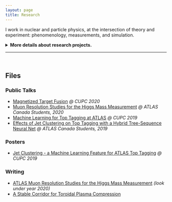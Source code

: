 ```yaml
---
layout: page
title: Research
---
```


I work in nuclear and particle physics, at the intersection of theory and experiment: phenomenology, measurements, and simulation.

<details>
  <summary> <b>More details about research projects.</b> </summary>

 ## Projects

 ### Interferometry at the Institute for Quantum Computing

  I worked on characterizing silicon for a future grating interferometer experiment. This experiment, in <a href="https://services.iqc.uwaterloo.ca/people/profile/dpushin/" target="_blank"> Dmitry Pushin's group</a>, will use neutrons to <a href="https://journals.aps.org/prl/abstract/10.1103/PhysRevLett.120.113201" target="_blank">measure the gravitational constant</a>.

  For certain silicon crystals to be used as sensitive optical gratings, we need to understand its properties - in particular, its <a href="https://en.wikipedia.org/wiki/Birefringence" target="_blank">birefringence</a> (an often small change in refractive index that depends on light polarization). Using a NIR laser and simple optical setup, I did measurements on several silicon samples, measuring birefringence with high sensitivity ($\sim 10^{-6}$).

  <center><img src="{{ site.github.url }}/assets/img/intro/sample2_birefmap.png"  width="550"/></center>
  <center><i>A map of measured birefringence of a portion of a silicon sample (on the left side), compared to birefringence measured through the air (no sample, on the right side).</i></center>

 ### Plasma Stability at General Fusion

  General Fusion's approach to nuclear fusion is to first inject a plasma into a cavity surrounded by liquid metal; this cavity is then collapsed using pistons, which squeezes and heats the plasma and induces fusion reactions.

  <center><img src="{{ site.github.url }}/assets/img/intro/gf-compression.gif" width="450"/></center>
  <center><i>An animation of fusion reactor concept. After the plasma is injected from the top, the arrayed pistons on the outside compress the liquid metal and plasma.</i></center>

  With Aaron Froese and the simulations team, we studied ways to optimize the characteristics of a hot plasma that is being compressed. When we subject plasma to increased temperatures and densities for fusion to take place, we want to ensure that it will remain stable and behave in a useful way.

  ### ATLAS

  I spent around 6 months working on the <a href="https://atlas.cern/" target="_blank">ATLAS experiment</a>, a large particle collider experiment at CERN.

  Most recently, with Pierre Savard and Lukas Adamek at the University of Toronto, we developed ways to estimate and quantify the measurement uncertainty of the Higgs boson mass, an important parameter of interest that ATLAS observes.

  <center><img src="{{ site.github.url }}/assets/img/intro/HtoZZto4lchannel.jpg"  width="400"/></center>
  <center><i>The uncertainty of the Higgs mass is related to how wide the Higgs mass distribution (light blue) appears on a histogram of many different particle masses. Plot from the <a href="https://www.sciencedirect.com/science/article/pii/S037026931200857X#fg0080" target="_blank">2012 ATLAS Higgs discovery paper</a>.</i></center>

  Before that, with Alison Lister and Colin Gay at my home university, we developed machine learning methods to distinguish a specific kind of quark (top) decay from large quantities of background data.  

  <center><img src="{{ site.github.url }}/assets/img/intro/signal_top.png"  width="400"/></center>
  <center><i>We want to classify seemingly incomprehensible particle decay events like this one, plotted in a coordinate space, as signal or background. An application of certain machine learning methods, often devised for completely unrelated purposes, can sometimes be fruitful.</i></center>

  ### LHCb Statistics

  For half a summer at Imperial College London, I worked with William Barter on the <a href="http://lhcb-public.web.cern.ch/" target="_blank">LHCb experiment</a>, also located at CERN. We used and developed statistical methods to see if the differences between two samples of particle decay data are statistically significant. Such methods are useful for seeing how matter and antimatter behave differently, a central problem in physics.

  ### NEWS-G Dark Matter Search at SNOLAB

  For a summer at <a href="https://www.snolab.ca/" target="_blank">SNOLAB</a>, with Pierre Gorel, I worked on simulations of a new dark matter detector called <a href="https://news-g.org/" target="_blank">NEWS-G</a>. We were interested in seeing the effects of a neutron radiation calibration source on the detector performance, and investigated signal processing options to discriminate between dark matter and other signals.

  <center><img src="{{ site.github.url }}/assets/img/intro/newsg-detector.png"  width="250"/></center>
  <center><i>NEWS-G is a big sphere with electrodes and filled with gas, making it a <a href="https://en.wikipedia.org/wiki/Proportional_counter" target="_blank">proportional counter</a> that's sensitive to many signals, including <a href="https://en.wikipedia.org/wiki/Weakly_interacting_massive_particles " target="_blank">WIMP</a> dark matter candidates. It's shielded by lead and plastic from background radiation. </i></center>

  ### Commissioning the EMMA Spectrometer at TRIUMF

  EMMA is a recoil mass spectrometer at <a href="https://www.triumf.ca/" target="_blank">TRIUMF</a>, Canada's national lab for accelerator physics. At EMMA, after an energetic particle beam is collided into a target, the resulting nuclei (recoils) are sorted and classified based on their mass and charge. It allows us to study a lot of different nuclear reactions, especially astrophysical ones.  

  I worked with EMMA's principal researcher, Barry Davids, for one summer on running simulations and gauging EMMA's operating characteristics. I sometimes work part-time with the EMMA group during the school year.

  <center><img src="{{ site.github.url }}/assets/img/intro/emma-triumf.jpg"  width="350"/></center>
  <center><i>EMMA consists of a series of electric and magnetic deflectors to separate particle beams into constituents.</i></center>

</details>

---

&nbsp;

## Files

### Public Talks

<ul>
  <li><a href="/assets/files/presentations/Magnetized_Target_Fusion-CUPC2020.pdf" target="_blank">Magnetized Target Fusion</a> <i>@ CUPC 2020</i> </li>
  <li><a href="/assets/files/presentations/Alex_Wen_ATLAS_Canada_MuonResolutionStudiesfortheHiggsMassMeasurement-ATLASCan2020.pdf" target="_blank">Muon Resolution Studies for the Higgs Mass Measurement</a> <i>@ ATLAS Canada Students, 2020</i> </li>
  <li><a href="/assets/files/presentations/MachineLearningforTopTaggingatATLAS-CUPC2019.pdf" target="_blank">Machine Learning for Top Tagging at ATLAS</a> <i>@ CUPC 2019</i> </li>
  <li><a href="/assets/files/presentations/Effects_of_Jet_Clustering_on_Top_Tagging_with_a_Hybrid_Tree-Sequence_Neural_Net-ATLASCan2019.pdf" target="_blank">Effects of Jet Clustering on Top Tagging with a Hybrid Tree-Sequence Neural Net</a> <i>@ ATLAS Canada Students, 2019</i> </li>
</ul>

### Posters

<ul>
  <li><a href="/assets/files/posters/CUPC_poster.pdf" target="_blank">Jet Clustering - a Machine Learning Feature for ATLAS Top Tagging</a> <i>@ CUPC 2019</i> </li>
</ul>

### Writing

<ul>
  <li><a href="https://particlephysics.ca/research-activities/undergrad-program-cern-papers/?lang=en" target="_blank"> ATLAS Muon Resolution Studies for the Higgs Mass Measurement</a> <i> (look under year 2020) </i> </li>
  <li><a href="https://iopscience.iop.org/article/10.1088/1741-4326/abe68c/pdf" target="_blank"> A Stable Corridor for Toroidal Plasma Compression </a></li>

</ul>
